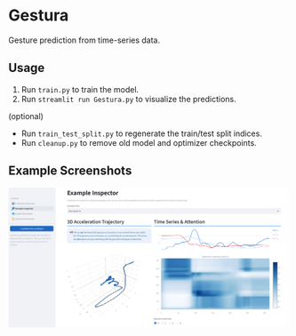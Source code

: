 # Gestura
Gesture prediction from time-series data.


## Usage
1. Run `train.py` to train the model.
2. Run `streamlit run Gestura.py` to visualize the predictions.


(optional)
- Run `train_test_split.py` to regenerate the train/test split indices.
- Run `cleanup.py` to remove old model and optimizer checkpoints.


## Example Screenshots

<div align="center">
<img src="assets/gestura_example.png" alt="gestura_example"></img>
</div>
